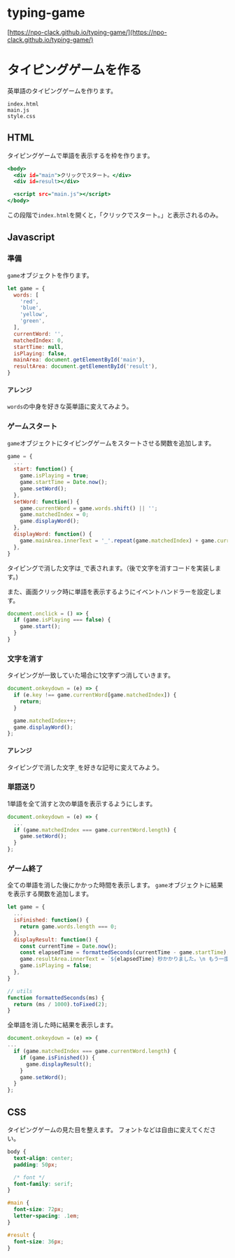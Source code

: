 # typing-game
[https://npo-clack.github.io/typing-game/](https://npo-clack.github.io/typing-game/)

# タイピングゲームを作る
英単語のタイピングゲームを作ります。
```
index.html
main.js
style.css
```

## HTML
タイピングゲームで単語を表示するを枠を作ります。
```html:index.html
<body>
  <div id="main">クリックでスタート。</div>
  <div id=result></div>

  <script src="main.js"></script>
</body>
```
この段階で`index.html`を開くと，「クリックでスタート。」と表示されるのみ。

## Javascript
### 準備
`game`オブジェクトを作ります。
```js
let game = {
  words: [
    'red',
    'blue',
    'yellow',
    'green',
  ],
  currentWord: '',
  matchedIndex: 0,
  startTime: null,
  isPlaying: false,
  mainArea: document.getElementById('main'),
  resultArea: document.getElementById('result'),
}
```
#### アレンジ
`words`の中身を好きな英単語に変えてみよう。

### ゲームスタート
`game`オブジェクトにタイピングゲームをスタートさせる関数を追加します。
```js:main.js
game = {
  ...
  start: function() {
    game.isPlaying = true;
    game.startTime = Date.now();
    game.setWord();
  },
  setWord: function() {
    game.currentWord = game.words.shift() || '';
    game.matchedIndex = 0;
    game.displayWord();
  },
  displayWord: function() {
    game.mainArea.innerText = '_'.repeat(game.matchedIndex) + game.currentWord.substring(game.matchedIndex);
  },
}
```
タイピングで消した文字は`_`で表されます。（後で文字を消すコードを実装します。)

また、画面クリック時に単語を表示するようにイベントハンドラーを設定します。
```js:main.js
document.onclick = () => {
  if (game.isPlaying === false) {
    game.start();
  }
}
```


### 文字を消す
タイピングが一致していた場合に1文字ずつ消していきます。
```js:main.js
document.onkeydown = (e) => {
  if (e.key !== game.currentWord[game.matchedIndex]) {
    return;
  }

  game.matchedIndex++;
  game.displayWord();
};
```

#### アレンジ
タイピングで消した文字`_`を好きな記号に変えてみよう。

### 単語送り
1単語を全て消すと次の単語を表示するようにします。
```js:main.js
document.onkeydown = (e) => {
  ...
  if (game.matchedIndex === game.currentWord.length) {
    game.setWord();
  }
};
```

### ゲーム終了
全ての単語を消した後にかかった時間を表示します。
`game`オブジェクトに結果を表示する関数を追加します。
```js:main.js
let game = {
  ...
  isFinished: function() {
    return game.words.length === 0;
  },
  displayResult: function() {
    const currentTime = Date.now();
    const elapsedTime = formattedSeconds(currentTime - game.startTime);
    game.resultArea.innerText = `${elapsedTime} 秒かかりました。\n もう一度プレイする場合にはブラウザをリロードしてください。`;
    game.isPlaying = false;
  },
}

// utils
function formattedSeconds(ms) {
  return (ms / 1000).toFixed(2);
}
```
全単語を消した時に結果を表示します。
```js:main.js
document.onkeydown = (e) => {
...
  if (game.matchedIndex === game.currentWord.length) {
    if (game.isFinished()) {
      game.displayResult();
    }
    game.setWord();
  }
};
```

## CSS
タイピングゲームの見た目を整えます。
フォントなどは自由に変えてください。
```css
body {
  text-align: center;
  padding: 50px;

  /* font */
  font-family: serif;
}

#main {
  font-size: 72px;
  letter-spacing: .1em;
}

#result {
  font-size: 36px;
}
```
